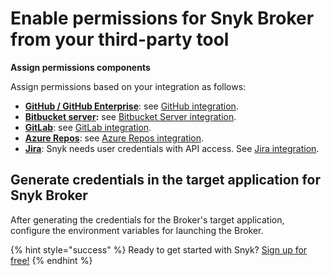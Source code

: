 # Enable permissions for Snyk Broker from your third-party tool

**Assign permissions components**

Assign permissions based on your integration as follows:

* [**GitHub / GitHub Enterprise**](https://github.com/settings/tokens): see [GitHub integration](integrations/git-repository-scm-integrations/github-integration).
* [**Bitbucket server**](https://confluence.atlassian.com/bitbucket/grant-repository-access-to-users-and-groups-221449716.html)**:** see [Bitbucket Server integration](https://support.snyk.io/hc/en-us/articles/360004002218-Bitbucket-Server-integration/). 
* [**GitLab**](https://docs.gitlab.com/ee/user/profile/personal_access_tokens.html): see [GitLab integration](integrations/git-repository-scm-integrations/gitlab-integration).
* [**Azure Repos**](https://docs.microsoft.com/en-us/azure/devops/repos/): see [Azure Repos integration](integrations/git-repository-scm-integrations/azure-repos-integration).
* [**Jira**](https://confluence.atlassian.com/cloud/api-tokens-938839638.html): Snyk needs user credentials with API access. See [Jira integration](integrations/untitled-3/jira/). 

## Generate credentials in the target application for Snyk Broker

After generating the credentials for the Broker's target application, configure the environment variables for launching the Broker.

{% hint style="success" %}
Ready to get started with Snyk? [Sign up for free!](https://snyk.io/login?cta=sign-up&loc=footer&page=support_docs_page)
{% endhint %}

